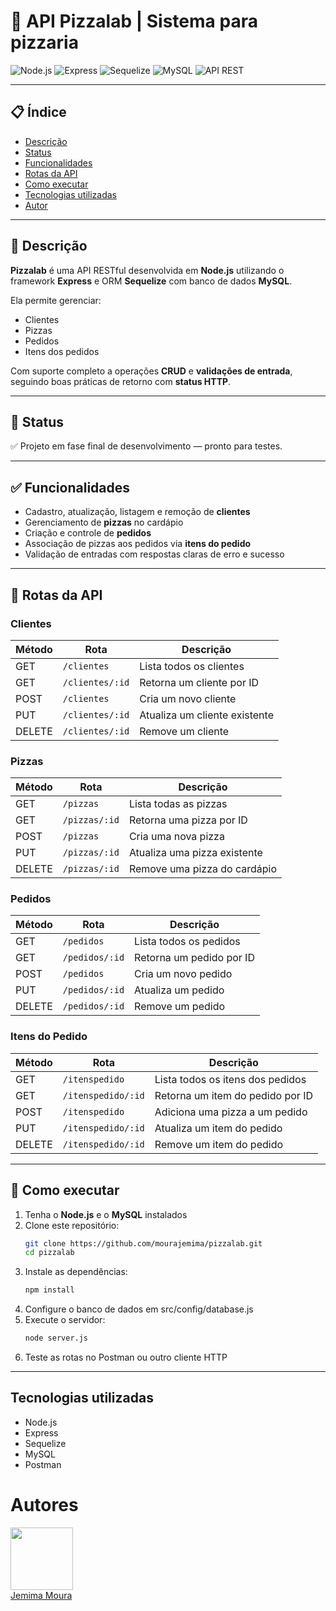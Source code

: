 # 🍕 API Pizzalab | Sistema para pizzaria 

![Node.js](https://img.shields.io/badge/Node.js-%2368A063)
![Express](https://img.shields.io/badge/Express-%23e6e8e3)
![Sequelize](https://img.shields.io/badge/Sequelize-%23327ebb)
![MySQL](https://img.shields.io/badge/MySQL-%2300758F)
![API REST](https://img.shields.io/badge/API-RESTful-%234a92d4)

---

## 📋 Índice
- [Descrição](#descrição)
- [Status](#status)
- [Funcionalidades](#funcionalidades)
- [Rotas da API](#rotas-da-api)
- [Como executar](#como-executar)
- [Tecnologias utilizadas](#tecnologias-utilizadas)
- [Autor](#autor)

---

## 📝 Descrição
**Pizzalab** é uma API RESTful desenvolvida em **Node.js** utilizando o framework **Express** e ORM **Sequelize** com banco de dados **MySQL**.

Ela permite gerenciar:
- Clientes
- Pizzas
- Pedidos
- Itens dos pedidos

Com suporte completo a operações **CRUD** e **validações de entrada**, seguindo boas práticas de retorno com **status HTTP**.

---

## 🚧 Status
✅ Projeto em fase final de desenvolvimento — pronto para testes.

---

## ✅ Funcionalidades
- Cadastro, atualização, listagem e remoção de **clientes**
- Gerenciamento de **pizzas** no cardápio
- Criação e controle de **pedidos**
- Associação de pizzas aos pedidos via **itens do pedido**
- Validação de entradas com respostas claras de erro e sucesso

---

## 📌 Rotas da API

### Clientes
| Método | Rota | Descrição |
|--------|------|-----------|
| GET    | `/clientes`         | Lista todos os clientes |
| GET    | `/clientes/:id`     | Retorna um cliente por ID |
| POST   | `/clientes`         | Cria um novo cliente |
| PUT    | `/clientes/:id`     | Atualiza um cliente existente |
| DELETE | `/clientes/:id`     | Remove um cliente |

### Pizzas
| Método | Rota | Descrição |
|--------|------|-----------|
| GET    | `/pizzas`           | Lista todas as pizzas |
| GET    | `/pizzas/:id`       | Retorna uma pizza por ID |
| POST   | `/pizzas`           | Cria uma nova pizza |
| PUT    | `/pizzas/:id`       | Atualiza uma pizza existente |
| DELETE | `/pizzas/:id`       | Remove uma pizza do cardápio |

### Pedidos
| Método | Rota | Descrição |
|--------|------|-----------|
| GET    | `/pedidos`          | Lista todos os pedidos |
| GET    | `/pedidos/:id`      | Retorna um pedido por ID |
| POST   | `/pedidos`          | Cria um novo pedido |
| PUT    | `/pedidos/:id`      | Atualiza um pedido |
| DELETE | `/pedidos/:id`      | Remove um pedido |

### Itens do Pedido
| Método | Rota | Descrição |
|--------|------|-----------|
| GET    | `/itenspedido`         | Lista todos os itens dos pedidos |
| GET    | `/itenspedido/:id`     | Retorna um item do pedido por ID |
| POST   | `/itenspedido`         | Adiciona uma pizza a um pedido |
| PUT    | `/itenspedido/:id`     | Atualiza um item do pedido |
| DELETE | `/itenspedido/:id`     | Remove um item do pedido |

---

## 🚀 Como executar

1. Tenha o **Node.js** e o **MySQL** instalados
2. Clone este repositório:
   ```bash
   git clone https://github.com/mourajemima/pizzalab.git
   cd pizzalab
   ```
3. Instale as dependências:
    ```bash
    npm install
    ```
4. Configure o banco de dados em src/config/database.js
5. Execute o servidor:
    ```bash
    node server.js
    ```
6. Teste as rotas no Postman ou outro cliente HTTP

---

## Tecnologias utilizadas
* Node.js
* Express
* Sequelize
* MySQL
* Postman

# Autores
<p>
  <img src="https://github.com/mourajemima.png" width="100"> <br>
  <a href="https://github.com/mourajemima">Jemima Moura</a>
</p>